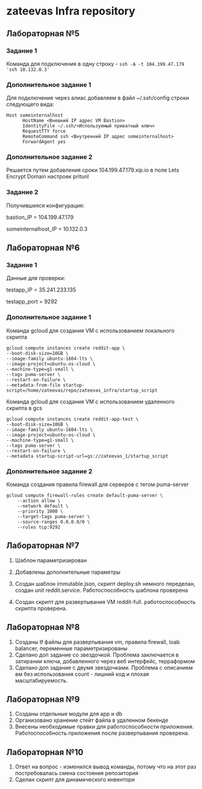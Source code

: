 # zateevas Infra repository
## Лабораторная №5
### Задание 1

Команда для подключения в одну строку - `ssh -A -t 104.199.47.179 'ssh 10.132.0.3'`

### Дополнительное задание 1
Для подключения через алиас добавляем в файл ~/.ssh/config строки следующего вида:

```
Host someinternalhost
      HostName <Внешний IP адрес VM Bastion>
      IdentityFile ~/.ssh/<Используемый приватный ключ>
      RequestTTY force
      RemoteCommand ssh <Внутренний IP адрес someinternalhost>
      ForwardAgent yes
```
### Дополнительное задание 2
Решается путем добавления сроки 104.199.47.179.xip.io в поле Lets Encrypt Domain настроек pritunl

### Задание 2
Получившеяся конфигурация:

bastion_IP = 104.199.47.179

someinternalhost_IP = 10.132.0.3

## Лабораторная №6
### Задание 1

Данные для проверки:

testapp_IP = 35.241.233.135

testapp_port = 9292

### Дополнительное задание 1
Команда gcloud для создания VM с использованием локального скрипта

```
gcloud compute instances create reddit-app \
--boot-disk-size=10GB \
--image-family ubuntu-1604-lts \
--image-project=ubuntu-os-cloud \
--machine-type=g1-small \
--tags puma-server \
--restart-on-failure \
--metadata-from-file startup-script=/home/zateevas/repo/zateevas_infra/startup_script
```

Команда gcloud для создания VM с использованием удаленного скрипта в gcs

```
gcloud compute instances create reddit-app-test \
--boot-disk-size=10GB \
--image-family ubuntu-1604-lts \
--image-project=ubuntu-os-cloud \
--machine-type=g1-small \
--tags puma-server \
--restart-on-failure \
--metadata startup-script-url=gs://zateevas_1/startup_script
```

### Дополнительное задание 2
Команда создания правила firewall для серверов с тегом puma-server
```
gcloud compute firewall-rules create default-puma-server \
	--action allow \
	--network default \
	--priority 1000 \
	--target-tags puma-server \
	--source-ranges 0.0.0.0/0 \
	--rules tcp:9292
```

## Лабораторная №7

1. Шаблон параметризирован

2. Добавлены дополнительные параметры

3. Создан шаблон immutable.json, скрипт deploy.sh немного переделан, создан unit reddit.service. Работоспособность шаблона проверена

4. Создан скрипт для развертывания VM reddit-full. работоспособность скрипта проверена. 

## Лабораторная №8

1. Созданы tf файлы для развертывания vm, правила firewall, loab balancer, переменные параметризированы
2. Сделано доп задание со звездочкой. Проблема заключается в затирании ключа, добавленного через веб интерфейс, терраформом 
3. Сделано доп задание с двумя звездочками. Проблема с описанием вм без использования count - лишний код и плохая масштабируемость.


## Лабораторная №9

1. Созданы отдельные модули для app и db
2. Организовано хранение стейт файла в удаленном бекенде
3. Внесены необходимые правки для работоспособности приложения. Работоспособность приложения после развертывания проверена. 

## Лабораторная №10

1. Ответ на вопрос - изменился вывод команды, потому что на этот раз постребовалась смена состояния репозитория
2. Сделан скрипт для динамического инвентори
